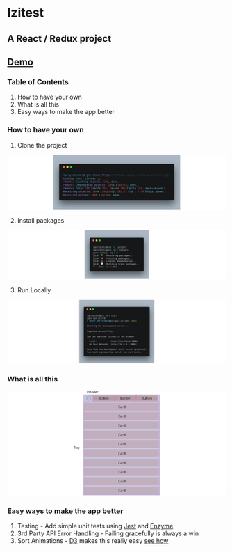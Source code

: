 # Izitest

## A React / Redux project

## [Demo](schr.me/izitest)

### Table of Contents

1.  How to have your own
2.  What is all this
3.  Easy ways to make the app better

### How to have your own

1.  Clone the project

![Clone Project](https://raw.githubusercontent.com/larryschirmer/izitest/master/readme_assets/clone%20project.png)

2.  Install packages

![Install Packages](https://raw.githubusercontent.com/larryschirmer/izitest/master/readme_assets/install%20packages.png)

3.  Run Locally

![Run Locally](https://raw.githubusercontent.com/larryschirmer/izitest/master/readme_assets/run%20locally.png)

### What is all this

![App Layout](https://raw.githubusercontent.com/larryschirmer/izitest/master/readme_assets/App%20Layout.png)

### Easy ways to make the app better

1.  Testing - Add simple unit tests using [Jest](https://facebook.github.io/jest/) and [Enzyme](http://airbnb.io/enzyme/)
2.  3rd Party API Error Handling - Failing gracefully is always a win
3.  Sort Animations - [D3](https://d3js.org/) makes this really easy [see how](http://bl.ocks.org/bycoffe/21061661b1450a4db92a)
